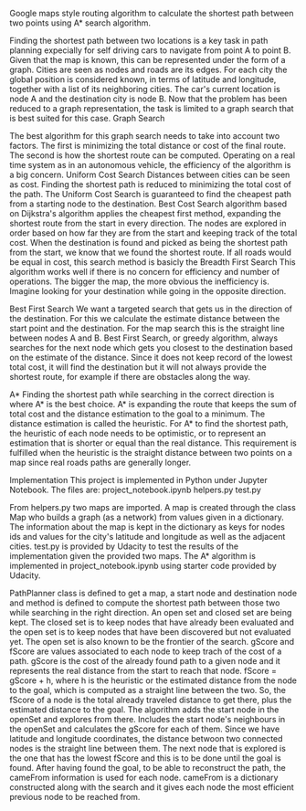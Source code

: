 Google maps style routing algorithm to calculate the shortest path between two points using A* search algorithm.

Finding the shortest path between two locations is a key task in path planning expecially for self driving cars to navigate from point A to point B.
Given that the map is known, this can be represented under the form of a graph. Cities are seen as nodes and roads are its edges. For each city the global position is considered known, in terms of latitude and longitude, together with a list of its neighboring cities.
The car's current location is node A and the destination city is node B. Now that the problem has been reduced to a graph representation, the task is limited to a graph search that is best suited for this case.
Graph Search

The best algorithm for this graph search needs to take into account two factors. The first is minimizing the total distance or cost of the final route. The second is how the shortest route can be computed. Operating on a real time system as in an autonomous vehicle, the efficiency of the algorithm is a big concern.
Uniform Cost Search
Distances between cities can be seen as cost. 
Finding the shortest path is reduced to minimizing the total cost of the path. The Uniform Cost Search is guaranteed to find the cheapest path from a starting node to the destination.
Best Cost Search algorithm based on Dijkstra's algorithm applies the cheapest first method, expanding the shortest route from the start in every direction. The nodes are explored in order based on how far they are from the start and keeping track of the total cost. When the destination is found and picked as being the shortest path from the start, we know that we found the shortest route. If all roads would be equal in cost, this search method is basicly the Breadth First Search This algorithm works well if there is no concern for efficiency and number of operations. The bigger the map, the more obvious the inefficiency is. Imagine looking for your destination while going in the opposite direction.

Best First Search
We want a targeted search that gets us in the direction of the destination. For this we calculate the estimate distance between the start point and the destination. For the map search this is the straight line between nodes A and B. Best First Search, or greedy algorithm, always searches for the next node which gets you closest to the destination based on the estimate of the distance. Since it does not keep record of the lowest total cost, it will find the destination but it will not always provide the shortest route, for example if there are obstacles along the way.

A*
Finding the shortest path while searching in the correct direction is where A* is the best choice. A* is expanding the route that keeps the sum of total cost and the distance estimation to the goal to a minimum.
The distance estimation is called the heuristic. For A* to find the shortest path, the heuristic of each node needs to be optimistic, or to represent an estimation that is shorter or equal than the real distance. This requirement is fulfilled when the heuristic is the straight distance between two points on a map since real roads paths are generally longer.

Implementation
This project is implemented in Python under Jupyter Notebook. The files are:
project_notebook.ipynb
helpers.py
test.py

From helpers.py two maps are imported. A map is created through the class Map who builds a graph (as a network) from values given in a dictionary. The information about the map is kept in the dictionary as keys for nodes ids and values for the city's latitude and longitude as well as the adjacent cities.
test.py is provided by Udacity to test the results of the implementation given the provided two maps.
The A* algorithm is implemented in project_notebook.ipynb using starter code provided by Udacity.

PathPlanner class is defined to get a map, a start node and destination node and method is defined to compute the shortest path between those two while searching in the right direction. An open set and closed set are being kept. The closed set is to keep nodes that have already been evaluated and the open set is to keep nodes that have been discovered but not evaluated yet. The open set is also known to be the frontier of the search.
gScore and fScore are values associated to each node to keep trach of the cost of a path. gScore is the cost of the already found path to a given node and it represents the real distance from the start to reach that node. fScore = gScore + h, where h is the heuristic or the estimated distance from the node to the goal, which is computed as a straight line between the two. So, the fScore of a node is the total already traveled distance to get there, plus the estimated distance to the goal.
The algorithm adds the start node in the openSet and explores from there. Includes the start node's neighbours in the openSet and calculates the gScore for each of them. Since we have latitude and longitude coordinates, the distance betwoon two connected nodes is the straight line between them. The next node that is explored is the one that has the lowest fScore and this is to be done until the goal is found.
After having found the goal, to be able to reconstruct the path, the cameFrom information is used for each node. cameFrom is a dictionary constructed along with the search and it gives each node the most efficient previous node to be reached from.

